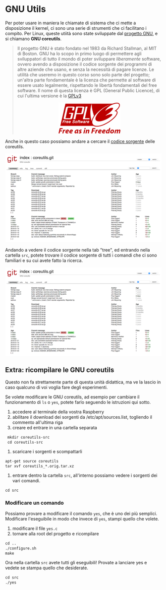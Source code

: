 # GNU Utils

Per poter usare in maniera le chiamate di sistema che ci mette a disposizione il kernel, ci sono una serie di strumenti che ci facilitano i compito. Per Linux, queste utiità sono state sviluppate dal [progetto GNU](www.gnu.org), e si chiamano **GNU coreutils**.

> Il progetto GNU è stato fondato nel 1983 da Richard Stallman, al MIT di Boston. GNU ha lo scopo in primo luogo di permettere agli sviluppatori di tutto il mondo di poter sviluppare _liberamente_ software, ovvero avendo a disposizione il codice sorgente dei programmi di altre aziende che usano, e senza la necessità di pagare licenze. Le utilità che useremo in questo corso sono solo parte del progetto; un'altra parte fondamentale è la licenza che permette al software di essere usato legalmente, rispettando le libertà fondamentali del free software. Il nome di questa licenza è GPL (General Public Licence), di cui l'ultima versione è la [GPLv3](https://www.gnu.org/licenses/gpl.html) <p align="center"><a href='https://www.gnu.org/licenses/gpl.html'><img src='./assets/gpl.png' width='200px'></a></p>

Anche in questo caso possiamo andare a cercare il [codice sorgente](http://git.savannah.gnu.org/cgit/coreutils.git) delle coreutils.

<p align="center">
<img title='GNU coreutils summary' src='./assets/gnu-summary.png'>
</p>

Andando a vedere il codice sorgente nella tab "tree", ed entrando nella cartella `src`, potete trovare il codice sorgente di tutti i comandi che ci sono familiari e su cui avete fatto la ricerca.

<p align="center">
<img title='GNU coreutils summary' src='./assets/gnu-summary.png'>
</p>


## Extra: ricompilare le GNU coreutils
Questo non fa strettamente parte di questa unità didattica, ma ve la lascio in caso qualcuno di voi voglia fare degli esperimenti.

Se volete modificare le GNU coreutils, ad esempio per cambiare il funzionamento di `ls` o `yes`, potete farlo seguendo le istruzioni qui sotto.

1. accedere al terminale della vostra Raspberry
1. abilitare il download dei sorgenti da /etc/apt/sources.list, togliendo il commento all'ultima riga
1. creare ed entrare in una cartella separata
```
 mkdir coreutils-src
 cd coreutils-src
```
1. scaricare i sorgenti e scompattarli
```
apt-get source coreutils
tar xvf coreutils_*.orig.tar.xz
```
1. entrare dentro la cartella `src`, all'interno possiamo vedere i sorgenti dei vari comandi.
```
cd src
```

### Modificare un comando
Possiamo provare a modificare il comando `yes`, che è uno dei più semplici. Modificare l'eseguibile in modo che invece di `yes`, stampi quello che volete.

1. modificare il file `yes.c`
2. tornare alla root del progetto e ricompilare
```
cd ..
./configure.sh
make
```

Ora nella cartella `src` avete tutti gli eseguibili! Provate a lanciare yes e vedete se stampa quello che desiderate.
```
cd src
./yes
```
